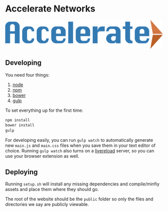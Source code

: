 # Accelerate Networks

![Accelerate Networks](public/assets/img/logos/accelerate.png)

## Developing

You need four things:

1. [node](http://nodejs.org/)
2. [npm](https://www.npmjs.com/)
3. [bower](http://bower.io/)
4. [gulp](http://gulpjs.com/)

To set everything up for the first time:

```bash
npm install
bower install
gulp
```

For developing easily, you can run `gulp watch` to automatically generate new `main.js` and `main.css` files when you save them in your text editor of choice. Running `gulp watch` also turns on a [livereload](http://livereload.com/) server, so you can use your browser extension as well.

## Deploying

Running `setup.sh` will install any missing dependencies and compile/minfiy assets and place them where they should go.

The root of the website should be the `public` folder so only the files and directories we say are publicly viewable.
